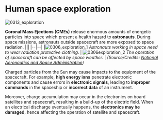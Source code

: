 # Human space exploration

![0313_exploration](./static/0313_exploration.png)

**Coronal Mass Ejections (CMEs)** release enormous amounts of energetic particles into space which present a health hazard to **astronauts**.  During space missions, astronauts outside spacecraft are more exposed to space radiation.
|||
|--|--|
|![0306_exploration_1](./static/0306_exploration_1.jpg) *Astronauts working in space need to wear radiation protective clothing.* | ![0306exploration_2](./static/0306exploration_2.jpg) *The operation of spacecraft can be affected by space weather.* |
*(Source/Credits: [National Aeronautics and Space Administration](http://www.nasa.gov/home/index.html))*


Charged particles from the Sun may cause impacts to the equipment of the spacecraft. For example, **high energy ions** penetrate electronic components and cause errors in **electronic signals**, leading to **improper commands** in the spaceship or **incorrect data** of an instrument.

Moreover, charge accumulation may occur in the electronics on board satellites and spacecraft, resulting in a build-up of the electric field. When an electrical discharge eventually happens, the **electronics may be damaged**, hence affecting the operation of satellite and spacecraft.
